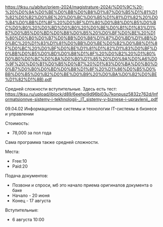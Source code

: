 https://tksu.ru/abitur/priem-2024/magistrature-2024/%D0%9C%20-%20%D0%9A%D0%BE%D0%BB%D0%B8%D1%87%D0%B5%D1%81%D1%82%D0%B2%D0%BE%20%D0%BC%D0%B5%D1%81%D1%82%20%D0%B4%D0%BB%D1%8F%20%D0%BF%D1%80%D0%B8%D0%B5%D0%BC%D0%B0%20%D0%BD%D0%B0%20%D0%BE%D0%B1%D1%83%D1%87%D0%B5%D0%BD%D0%B8%D0%B5%20%D0%BF%D0%BE%20%D1%80%D0%B0%D0%B7%D0%BB%D0%B8%D1%87%D0%BD%D1%8B%D0%BC%20%D1%83%D1%81%D0%BB%D0%BE%D0%B2%D0%B8%D1%8F%D0%BC%20%D0%BF%D0%BE%D1%81%D1%82%D1%83%D0%BF%D0%BB%D0%B5%D0%BD%D0%B8%D1%8F%20%D0%B2%20%D1%80%D0%B0%D0%BC%D0%BA%D0%B0%D1%85%20%D0%9A%D0%A6%D0%9F%20(%D0%B1%D0%B5%D0%B7%20%D1%83%D0%BA%D0%B0%D0%B7%D0%B0%D0%BD%D0%B8%D1%8F%20%D1%86%D0%B5%D0%BB%D0%B5%D0%B2%D0%BE%D0%B9%20%D0%BA%D0%B2%D0%BE%D1%82%D1%8B).pdf

Средней сложности вступительные. Здесь есть тест:
https://tksu.ru/upload/iblock/d89/6eehpi9d96bi03u7konpusz5832z762d/Informatsionnye-sistemy-i-tekhnologii-_IT_sistemy-v-biznese-i-upravlenii_.pdf

09.04.02
Информационные системы и технологии IT-системы в бизнесе и управлении

Стоимость:
- 78,000 за пол года

Сама программа также средней сложности.

Места:
- Free:10
- Paid:20

Подача документов:
- Позвони и спроси, мб это начало приема оригиналов документа о баке
- Начало - 20 июня
- Конец - 17 августа

Вступительные:
- 6 августа 10:00